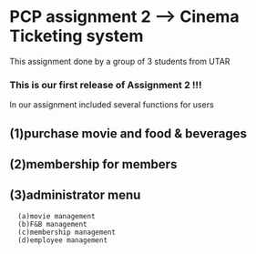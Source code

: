 # PCP assignment 2 --> Cinema Ticketing system
This assignment done by a group of 3 students from UTAR

### This is our first release of Assignment 2 !!!

In our assignment included several functions for users
## (1)purchase movie and food & beverages
## (2)membership for members
## (3)administrator menu 
      (a)movie management
      (b)F&B management
      (c)membership management
      (d)employee management
